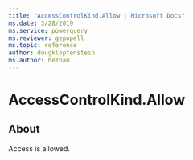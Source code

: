 ```yaml
---
title: "AccessControlKind.Allow | Microsoft Docs"
ms.date: 3/28/2019
ms.service: powerquery
ms.reviewer: gepopell
ms.topic: reference
author: dougklopfenstein
ms.author: bezhan
---
```

# AccessControlKind.Allow

## About  

Access is allowed.

  
